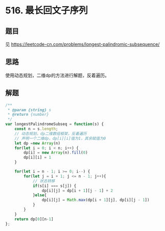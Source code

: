 # 516. 最长回文子序列

## 题目

见 https://leetcode-cn.com/problems/longest-palindromic-subsequence/

## 思路

使用动态规划，二维dp的方法进行解题，反着遍历。



## 解题

```javascript
/**
 * @param {string} s
 * @return {number}
 */
var longestPalindromeSubseq = function(s) {
    const n = s.length;
    // 动态规划，dp二维数组框架，反着遍历
    // 声明一个二维dp，dp[i][i]值为1，其余赋值为0
    let dp =new Array(n)
    for(let i = 0; i < n; i++) {
        dp[i] = new Array(n).fill(0)
        dp[i][i] = 1
    }

    for(let i = n - 1; i >= 0; i--) {
        for(let j = i + 1; j <= n - 1; j++){
            // 状态转移
            if(s[i] === s[j]) {
                dp[i][j] = dp[i + 1][j - 1] + 2
            }else{
                dp[i][j] = Math.max(dp[i + 1][j], dp[i][j - 1])
            }
        }
    }
    return dp[0][n-1]
};
```